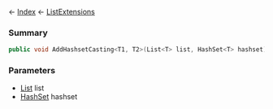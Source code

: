 ← [Index](Api-Index) ← [ListExtensions](System.Collections.Generic.ListExtensions)

### Summary

```csharp
public void AddHashsetCasting<T1, T2>(List<T> list, HashSet<T> hashset)
```

### Parameters

* [List<T>](System.Collections.Generic.List`1) list
* [HashSet<T>](System.Collections.Generic.HashSet`1) hashset
